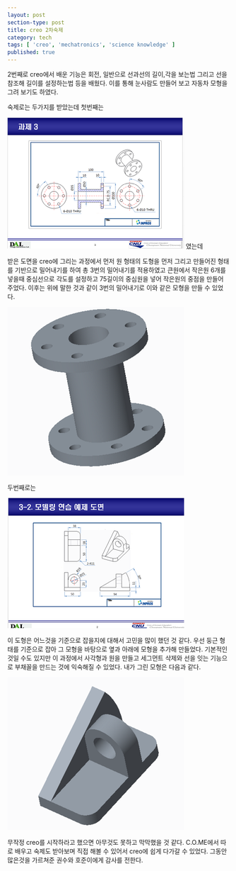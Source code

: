 ```yaml
---
layout: post
section-type: post
title: creo 2차숙제
category: tech
tags: [ 'creo', 'mechatronics', 'science knowledge' ]
published: true
---
```


2번째로 creo에서 배운 기능은 회전, 일반으로 선과선의 길이,각을 보는법 그리고 선을 참조해 길이를 설정하는법 등을 배웠다. 이를 통해 눈사람도 만들어 보고 자동차 모형을 그려 보기도 하였다.

숙제로는 두가지를 받았는데 첫번째는

<img src="/img/mechatronics/011001.png" alt=""> 였는데

받은 도면을 creo에 그리는 과정에서 먼저 원 형태의 도형을 먼저 그리고 만들어진 형태를 기반으로 밀어내기를 하여 총 3번의 밀어내기를 적용하였고 큰원에서 작은원 6개를 넣을때 중심선으로 각도를 설정하고 75길이의 중심원을 넣어 작은원의 중점을 만들어 주었다. 이후는 위에 말한 것과 같이 3번의 밀어내기로 이와 같은 모형을 만들 수 있었다.

<img src="/img/mechatronics/0110result1.png" alt="">

두번째로는

<img src="/img/mechatronics/011002.png" alt="">

이 도형은 어느것을 기준으로 잡을지에 대해서 고민을 많이 했던 것 같다. 우선 둥근 형태를 기준으로 잡아 그 모형을 바탕으로 옆과 아래에 모형을 추가해 만들었다. 기본적인 것일 수도 있지만 이 과정에서 사각형과 원을 만들고 세그먼트 삭제와 선을 잇는 기능으로 부채꼴을 만드는 것에 익숙해질 수 있었다. 내가 그린 모형은 다음과 같다.

<img src="/img/mechatronics/0110result2.png" alt="">

무작정 creo를 시작하라고 했으면 아무것도 못하고 막막했을 것 같다. C.O.ME에서 따로 배우고 숙제도 받아보며 직접 해볼 수 있어서 creo에 쉽게 다가갈 수 있었다. 그동안 많은것을 가르쳐준 권수와 호준이에게 감사를 전한다.